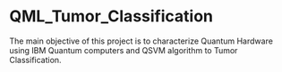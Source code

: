 # QML_Tumor_Classification
The main objective of this project is to characterize Quantum Hardware using IBM Quantum computers and QSVM algorithm to Tumor Classification.
